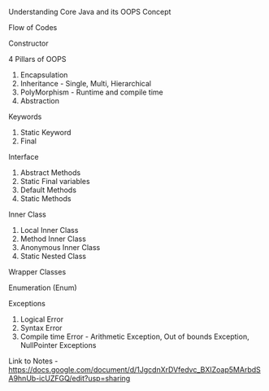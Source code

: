 Understanding Core Java and its OOPS Concept

Flow of Codes

Constructor

4 Pillars of OOPS

1. Encapsulation
2. Inheritance - Single, Multi, Hierarchical
3. PolyMorphism - Runtime and compile time
4. Abstraction

Keywords

1. Static Keyword
2. Final

Interface

1. Abstract Methods
2. Static Final variables
3. Default Methods
4. Static Methods

Inner Class

1. Local Inner Class
2. Method Inner Class
3. Anonymous Inner Class
4. Static Nested Class

Wrapper Classes

Enumeration (Enum)

Exceptions

1. Logical Error
2. Syntax Error
3. Compile time Error - Arithmetic Exception, Out of bounds Exception, NullPointer Exceptions

Link to Notes - https://docs.google.com/document/d/1JgcdnXrDVfedvc_BXIZoap5MArbdSA9hnUb-icUZFGQ/edit?usp=sharing
